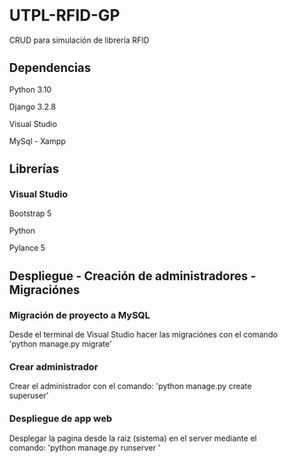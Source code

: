 # UTPL-RFID-GP
CRUD  para simulación de librería RFID


<h2> Dependencias</h2>
<p>Python 3.10 </p>
<p>Django 3.2.8</p>
<p>Visual Studio</p>
<p>MySql - Xampp</p>

<h2> Librerías</h2>
<h3> Visual Studio </h3>
<p>Bootstrap 5</p>
<p>Python</p>
<p>Pylance 5</p>

<h2> Despliegue - Creación de administradores - Migraciónes </h2>
<h3>Migración de proyecto a MySQL</h3>
Desde el terminal de Visual Studio hacer las migraciónes con el comando 'python manage.py migrate'
<h3>Crear administrador</h3>
Crear el administrador con el comando: 'python manage.py create superuser'
<h3>Despliegue de app web</h3>
Desplegar la pagina desde la raiz (sistema) en el server mediante el comando: 'python manage.py runserver '

